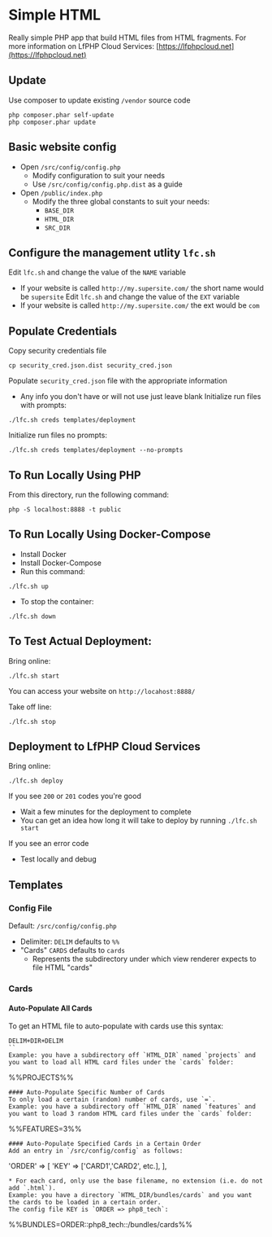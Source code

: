 # Simple HTML
Really simple PHP app that build HTML files from HTML fragments.
For more information on LfPHP Cloud Services:
[https://lfphpcloud.net](https://lfphpcloud.net)

## Update
Use composer to update existing `/vendor` source code
```
php composer.phar self-update
php composer.phar update
```

## Basic website config
* Open `/src/config/config.php`
  * Modify configuration to suit your needs
  * Use `/src/config/config.php.dist` as a guide
* Open `/public/index.php`
  * Modify the three global constants to suit your needs:
    * `BASE_DIR`
    * `HTML_DIR`
    * `SRC_DIR`

## Configure the management utlity `lfc.sh`
Edit `lfc.sh` and change the value of the `NAME` variable
* If your website is called `http://my.supersite.com/` the short name would be `supersite`
Edit `lfc.sh` and change the value of the `EXT` variable
* If your website is called `http://my.supersite.com/` the ext would be `com`

## Populate Credentials
Copy security credentials file
```
cp security_cred.json.dist security_cred.json
```
Populate `security_cred.json` file with the appropriate information
* Any info you don't have or will not use just leave blank
Initialize run files with prompts:
```
./lfc.sh creds templates/deployment
```
Initialize run files no prompts:
```
./lfc.sh creds templates/deployment --no-prompts
```

## To Run Locally Using PHP
From this directory, run the following command:
```
php -S localhost:8888 -t public
```

## To Run Locally Using Docker-Compose
* Install Docker
* Install Docker-Compose
* Run this command:
```
./lfc.sh up
```
* To stop the container:
```
./lfc.sh down
```

## To Test Actual Deployment:
Bring online:
```
./lfc.sh start
```
You can access your website on `http://locahost:8888/`

Take off line:
```
./lfc.sh stop
```

## Deployment to LfPHP Cloud Services
Bring online:
```
./lfc.sh deploy
```
If you see `200` or `201` codes you're good
* Wait a few minutes for the deployment to complete
* You can get an idea how long it will take to deploy by running `./lfc.sh start`

If you see an error code
* Test locally and debug

## Templates
### Config File
Default: `/src/config/config.php`
* Delimiter: `DELIM` defaults to `%%`
* "Cards" `CARDS` defaults to `cards`
  * Represents the subdirectory under which view renderer expects to file HTML "cards"
### Cards
#### Auto-Populate All Cards
To get an HTML file to auto-populate with cards use this syntax:
```
DELIM+DIR+DELIM
``
Example: you have a subdirectory off `HTML_DIR` named `projects` and you want to load all HTML card files under the `cards` folder:
```
%%PROJECTS%%
```
#### Auto-Populate Specific Number of Cards
To only load a certain (random) number of cards, use `=`.
Example: you have a subdirectory off `HTML_DIR` named `features` and you want to load 3 random HTML card files under the `cards` folder:
```
%%FEATURES=3%%
```
#### Auto-Populate Specified Cards in a Certain Order
Add an entry in `/src/config/config` as follows:
```
'ORDER' => [
    'KEY' => ['CARD1','CARD2', etc.],
],
```
* For each card, only use the base filename, no extension (i.e. do not add `.html`).
Example: you have a directory `HTML_DIR/bundles/cards` and you want the cards to be loaded in a certain order.
The config file KEY is `ORDER => php8_tech`:
```
%%BUNDLES=ORDER::php8_tech::/bundles/cards%%
```
